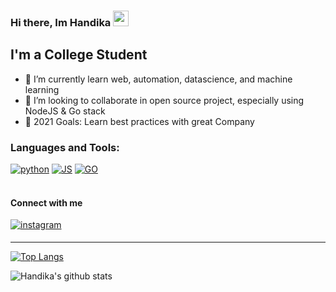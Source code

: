 ### Hi there, Im Handika <img src="https://media.giphy.com/media/hvRJCLFzcasrR4ia7z/giphy.gif" width="25px">

## I'm a College Student

- 🌱 I’m currently learn web, automation, datascience, and machine learning
- 👯 I’m looking to collaborate in open source project, especially using NodeJS & Go stack
- 🥅 2021 Goals: Learn best practices with great Company

### Languages and Tools:
<a href="https://github.com/handikacatur?tab=repositories&language=python" target="_blank"><img alt="python" src="https://img.shields.io/badge/-python-326994?style=flat-square&logo=Python&logoColor=F7C738"></a>
<a href="https://github.com/handikacatur?tab=repositories&language=javascript" target="_blank"><img alt="JS" src="https://img.shields.io/badge/-js-DFA01C?style=flat-square&logo=Javascript&logoColor=000000"></a>
<a href="https://github.com/darkun7?tab=repositories&language=go" target="_blank"><img alt="GO" src="https://img.shields.io/badge/-go-6AD7E5?style=flat-square&logo=Go&logoColor=000000"></a>
<br />
<br />

#### Connect with me 
<a href="https://www.instagram.com/handika_catur/" target="_blank">
<img src="https://img.shields.io/badge/instagram-ffffff.svg?&style=flat-square&logo=instagram" alt=instagram style="margin-bottom: 5px;" />
  
---
  <div>

[![Top Langs](https://github-readme-stats.vercel.app/api/top-langs/?username=handikacatur&layout=compact&theme=synthwave)](https://github.com/anuraghazra/github-readme-stats)
    
![Handika's github stats](https://github-readme-stats.vercel.app/api?username=handikacatur&show_icons=true&theme=synthwave)

  
  </div>
